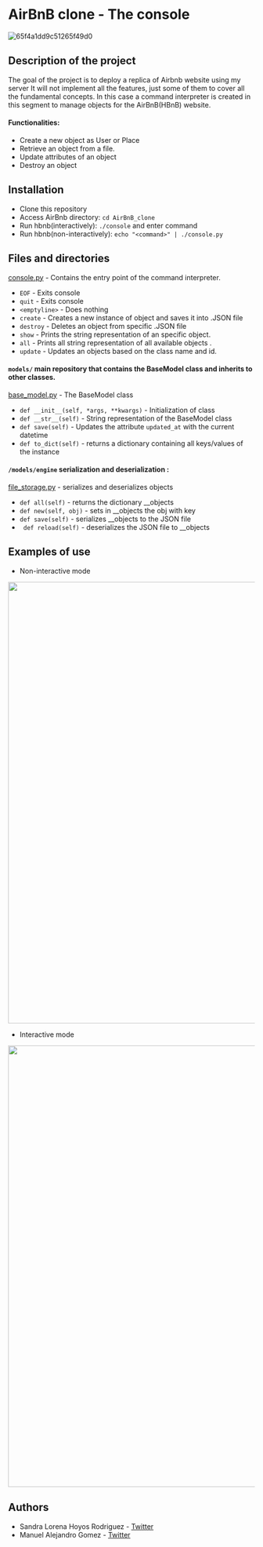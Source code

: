 #  AirBnB clone - The console
![65f4a1dd9c51265f49d0](https://user-images.githubusercontent.com/25884337/140618660-12cbf53d-6ab2-4f48-9f3a-32cda5a23817.png)
## Description of the project
The goal of the project is to deploy a replica of Airbnb website using my
server It will not implement all the features, just some of them to cover all
the fundamental concepts.
In this case a command interpreter is created in this segment to manage objects for the AirBnB(HBnB) website.

#### Functionalities:
* Create a new object as User or Place
* Retrieve an object from a file.
* Update attributes of an object
* Destroy an object

## Installation
* Clone this repository
* Access AirBnb directory: `cd AirBnB_clone`
* Run hbnb(interactively): `./console` and enter command
* Run hbnb(non-interactively): `echo "<command>" | ./console.py`

## Files and directories
[console.py](console.py) - Contains the entry point of the command interpreter. 
* `EOF` - Exits console 
* `quit` - Exits console
* `<emptyline>` - Does nothing
* `create` - Creates a new instance of object and saves it into .JSON file
* `destroy` - Deletes an object from specific .JSON file
* `show` - Prints the string representation of an specific object.
* `all` - Prints all string representation of all available objects .
* `update` - Updates an objects based on the class name and id.

#### `models/` main repository that contains the BaseModel class and inherits to other classes.
[base_model.py](/models/base_model.py) - The BaseModel class
* `def __init__(self, *args, **kwargs)` - Initialization of class
* `def __str__(self)` - String representation of the BaseModel class
* `def save(self)` - Updates the attribute `updated_at` with the current datetime
* `def to_dict(self)` - returns a dictionary containing all keys/values of the instance

#### `/models/engine` serialization and deserialization :
[file_storage.py](/models/engine/file_storage.py) - serializes and deserializes objects
* `def all(self)` - returns the dictionary __objects
* `def new(self, obj)` - sets in __objects the obj with key
* `def save(self)` - serializes __objects to the JSON file
* ` def reload(self)` -  deserializes the JSON file to __objects

## Examples of use

- Non-interactive mode

<img src = "https://media.discordapp.net/attachments/870783334425440266/907636241401516042/unknown.png" width = "900"/>

- Interactive mode

<img src = "https://media.discordapp.net/attachments/870783334425440266/907640942507479060/unknown.png?width=911&height=490" width = "900"/>


## Authors
* Sandra Lorena Hoyos Rodriguez - [Twitter](https://twitter.com/Sandra74398130)
* Manuel Alejandro Gomez - [Twitter](https://twitter.com/ManoloGomez08)

